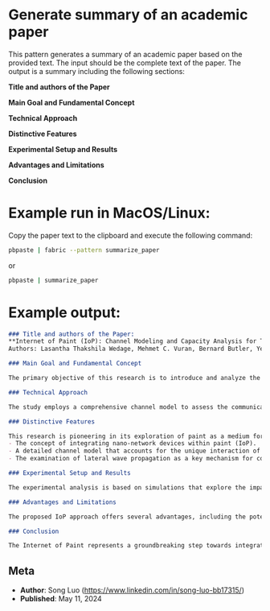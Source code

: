 # Generate summary of an academic paper

This pattern generates a summary of an academic paper based on the provided text. The input should be the complete text of the paper. The output is a summary including the following sections:

**Title and authors of the Paper**

**Main Goal and Fundamental Concept**
   
**Technical Approach**
   
**Distinctive Features**
   
**Experimental Setup and Results**
   
**Advantages and Limitations**
   
**Conclusion**
   

# Example run in MacOS/Linux:

Copy the paper text to the clipboard and execute the following command:

```bash
pbpaste | fabric --pattern summarize_paper
```

or
    
```bash
pbpaste | summarize_paper
```

# Example output:

```markdown
### Title and authors of the Paper:
**Internet of Paint (IoP): Channel Modeling and Capacity Analysis for Terahertz Electromagnetic Nanonetworks Embedded in Paint**  
Authors: Lasantha Thakshila Wedage, Mehmet C. Vuran, Bernard Butler, Yevgeni Koucheryavy, Sasitharan Balasubramaniam

### Main Goal and Fundamental Concept

The primary objective of this research is to introduce and analyze the concept of the Internet of Paint (IoP), a novel idea that integrates nano-network devices within paint to enable communication through painted surfaces using terahertz (THz) frequencies. The core hypothesis is that by embedding nano-scale radios in paint, it's possible to create a new medium for electromagnetic communication, leveraging the unique properties of THz waves for short-range, high-capacity data transmission.

### Technical Approach

The study employs a comprehensive channel model to assess the communication capabilities of nano-devices embedded in paint. This model considers multipath communication strategies, including direct wave propagation, reflections from interfaces (Air-Paint and Paint-Plaster), and lateral wave propagation along these interfaces. The research evaluates the performance across three different paint types, analyzing path losses, received powers, and channel capacities to understand how THz waves interact with painted surfaces.

### Distinctive Features

This research is pioneering in its exploration of paint as a medium for THz communication, marking a significant departure from traditional communication environments. The innovative aspects include:
- The concept of integrating nano-network devices within paint (IoP).
- A detailed channel model that accounts for the unique interaction of THz waves with painted surfaces and interfaces.
- The examination of lateral wave propagation as a key mechanism for communication in this novel medium.

### Experimental Setup and Results

The experimental analysis is based on simulations that explore the impact of frequency, line of sight (LoS) distance, and burial depth of transceivers within the paint on path loss and channel capacity. The study finds that path loss slightly increases with frequency and LoS distance, with higher refractive index paints experiencing higher path losses. Lateral waves show promising performance for communication at increased LoS distances, especially when transceivers are near the Air-Paint interface. The results also indicate a substantial reduction in channel capacity with increased LoS distance and burial depth, highlighting the need for transceivers to be closely positioned and near the Air-Paint interface for effective communication.

### Advantages and Limitations

The proposed IoP approach offers several advantages, including the potential for seamless integration of communication networks into building structures without affecting aesthetics, and the ability to support novel applications like gas sensing and posture recognition. However, the study also identifies limitations, such as the reduced channel capacity compared to air-based communication channels and the challenges associated with controlling the placement and orientation of nano-devices within the paint.

### Conclusion

The Internet of Paint represents a groundbreaking step towards integrating communication capabilities directly into building materials, opening up new possibilities for smart environments. Despite its limitations, such as lower channel capacity compared to traditional air-based channels, IoP offers a unique blend of aesthetics, functionality, and innovation in communication technology. This study lays the foundation for further exploration and development in this emerging field.
```

## Meta

- **Author**: Song Luo (https://www.linkedin.com/in/song-luo-bb17315/)
- **Published**: May 11, 2024
